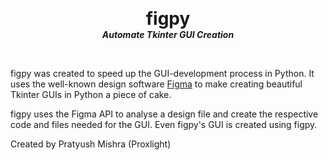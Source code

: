 <p align="center">

  <h1 align="center" style="margin: 0 auto 0 auto;">figpy</h1>
  <h5 align="center" style="margin: 0 auto 0 auto;">Automate Tkinter GUI Creation</h5>
  </p>



  <br>


figpy was created to speed up the GUI-development process in Python. It uses the well-known design software [Figma](https://www.figma.com/) to make creating beautiful Tkinter GUIs in Python a piece of cake.

figpy uses the Figma API to analyse a design file and create the respective code and files needed for the GUI. Even figpy's GUI is created using figpy.

Created by Pratyush Mishra (Proxlight)
